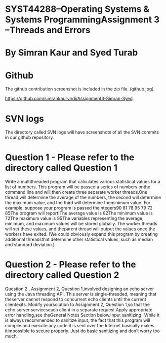 # SYST44288–Operating Systems & Systems ProgrammingAssignment 3 –Threads and Errors
# By Simran Kaur and Syed Turab 

# Github 
The github contribution screenshot is included in the zip file. (github.jpg). 

https://github.com/simrankaurvirdi/Assignment3-Simran-Syed


# SVN logs 
The directory called SVN logs will have screenshots of all the SVN commits in our github repository. 

# Question 1 - Please refer to the directory called Question 1
Write a multithreaded program that calculates various statistical values for a list of numbers. This program will be passed a series of numbers onthe command line and will then create three separate worker threads.One thread will determine the average of the numbers, the second will determine the maximum value, and the third will determine theminimum value. For example, suppose your program is passed theintegers90 81 78 95 79 72 85The program will report:The average value is 82The minimum value is 72The maximum value is 95The variables representing the average, minimum, and maximum values will be stored globally. The worker threads will set these values, and theparent thread will output the values once the workers have exited. (We could obviously expand this program by creating additional threadsthat determine other statistical values, such as median and standard deviation.)


# Question 2 - Please refer to the directory called Question 2 
Question 2 , Assignment 2, Question 1,involved designing an echo server using the Java threading API. This server is single-threaded, meaning that theserver cannot respond to concurrent echo clients until the current clientexits. Modify yoursolution to Assignment 2, Question 1,so that the echo server serviceseach client in a separate request.Apply appropriate error handling,see theGeneral Notes Section below.Input sanitizing -While it is always recommended to sanitize input, the fact that this program will compile and execute any code it is sent over the Internet basically makes itimpossible to secure properly. Just do basic sanitizing and don’t worry too much.
